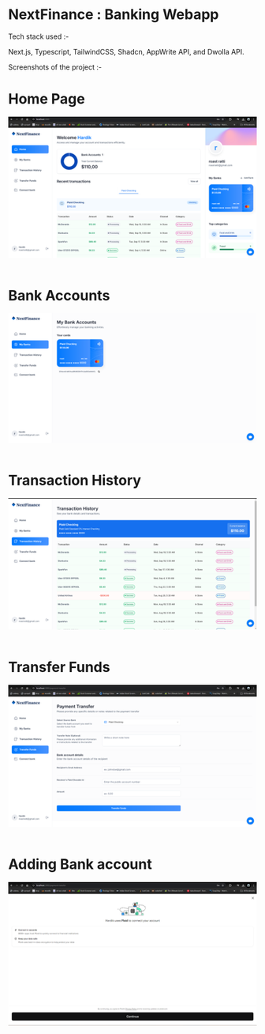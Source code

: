 # NextFinance : Banking Webapp

Tech stack used :-

Next.js, Typescript, TailwindCSS,
Shadcn, AppWrite API, and Dwolla API.

Screenshots of the project :-

# Home Page
![Home page](image-1.png)
<br>
<br>
# Bank Accounts
![Bank accounts](image-2.png)
<br>
<br>
# Transaction History
![Transaction History](image-3.png)
<br>
<br>
# Transfer Funds
![Transfer Funds](image-4.png)
<br>
<br>
# Adding Bank account
![Adding another bank account using plaid(only american banks supported now)](image-5.png)
<br>
<br>


